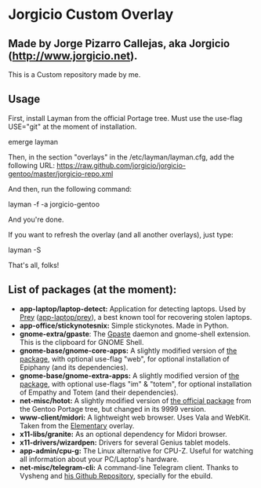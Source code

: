 Jorgicio Custom Overlay
=======================

Made by Jorge Pizarro Callejas, aka Jorgicio (http://www.jorgicio.net).
-----------------------------------------------------------------------

This is a Custom repository made by me.

Usage
-----

First, install Layman from the official Portage tree. Must use the use-flag USE="git" at the moment of installation.

emerge layman

Then, in the section "overlays" in the /etc/layman/layman.cfg, add the following URL:
https://raw.github.com/jorgicio/jorgicio-gentoo/master/jorgicio-repo.xml

And then, run the following command:

layman -f -a jorgicio-gentoo

And you're done.

If you want to refresh the overlay (and all another overlays), just type:

layman -S

That's all, folks!

List of packages (at the moment):
---------------------------------

 * **app-laptop/laptop-detect:** Application for detecting laptops. Used by [Prey](http://preyproject.com) ([app-laptop/prey](https://packages.gentoo.org/package/app-laptop/prey)), a best known tool for recovering stolen laptops.
 * **app-office/stickynotesnix:** Simple stickynotes. Made in Python.
 * **gnome-extra/gpaste**: The [Gpaste](http://www.imagination-land.org/posts/2013-10-22-gpaste-3.2.2-released.html) daemon and gnome-shell extension. This is the clipboard for GNOME Shell.
 * **gnome-base/gnome-core-apps:** A slightly modified version of [the package](https://packages.gentoo.org/package/gnome-base/gnome-core-apps), with optional use-flag "web", for optional installation of Epiphany (and its dependencies).
 * **gnome-base/gnome-extra-apps:** A slightly modified version of [the package](https://packages.gentoo.org/package/gnome-base/gnome-extra-apps), with optional use-flags "im" & "totem", for optional installation of Empathy and Totem (and their dependencies). 
 * **net-misc/hotot:** A slightly modified version of [the official package](https://packages.gentoo.org/package/net-misc/hotot) from the Gentoo Portage tree, but changed in its 9999 version.
 * **www-client/midori:** A lightweight web browser. Uses Vala and WebKit. Taken from the [Elementary](https://github.com/pimvullers/elementary) overlay.
 * **x11-libs/granite:** As an optional dependency for Midori browser.
 * **x11-drivers/wizardpen:** Drivers for several Genius tablet models.
 * **app-admin/cpu-g:** The Linux alternative for CPU-Z. Useful for watching all information about your PC/Laptop's hardware.
 * **net-misc/telegram-cli:** A command-line Telegram client. Thanks to Vysheng and [his Github Repository](https://github.com/vysheng/tg), specially for the ebuild.
